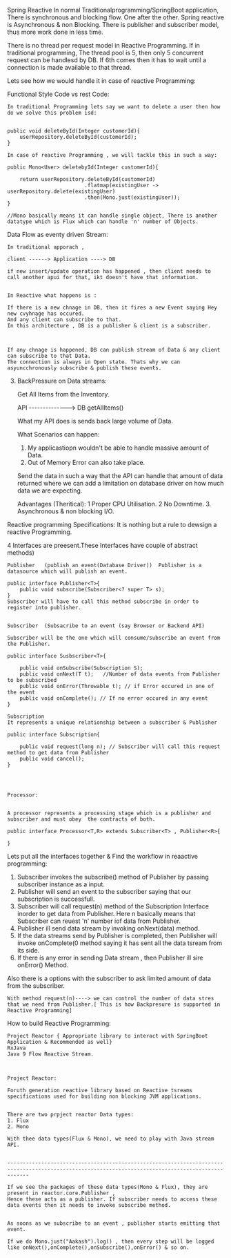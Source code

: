 ﻿Spring Reactive
In normal Traditionalprogramming/SpringBoot application, There is synchronous and blocking flow. One after the other.
Spring reactive is Asynchronous & non Blocking.
There is publisher and subscriber model, thus more work done in less time.


There is no thread per request model in Reactive Programming.
If in traditional programming, The thread pool is 5, then only 5 concurrent request can be handlesd by DB.
If 6th comes then it has to wait until a connection is made available to that thread. 


Lets see how we would handle it in case of reactive Programming:


Functional Style Code vs rest Code:

	In traditional Programming lets say we want to delete a user then how do we solve this problem isd:


	public void deleteById(Integer customerId){
		userRepository.deleteById(customerId);
	}
	
	In case of reactive Programming , we will tackle this in such a way:
	
	public Mono<User> deletebyId(Integer customerId){
	
		return userRepository.deleteById(customerId)
							 .flatmap(existingUser -> userRepository.delete(existingUser)
							 .then(Mono.just(existingUser));
	}

	//Mono basically means it can handle single object, There is another datatype which is Flux which can handle 'n' number of Objects.
	
	
Data Flow as eventy driven Stream:

	In traditional apporach , 
	
	client ------> Application ----> DB
	
	if new insert/update operation has happened , then client needs to call another apui for that, ikt doesn't have that information.
	
	
	In Reactive what happens is :
	
	If there is a new chnage in DB, then it fires a new Event saying Hey new cvyhnage has occured.
	And any client can subscribe to that.
	In this architecture , DB is a publisher & client is a subscriber.
	
	
	
	If any chnage is happened, DB can publish stream of Data & any client can subscribe to that Data.
	The connection is always in Open state. Thats why we can asyuncchronously subscribe & publish these events.
	
	
3. BackPressure on Data streams:
		
	Get All Items from the Inventory.

	API -------------->   DB
		getAllItems()
		
	What my API does is sends back large volume of Data.
	
	What Scenarios can happen:
	
	1. My applicastiopn wouldn't be able to handle massive amount of Data.
	2. Out of Memory Error can also take place.
	
	
	Send the data in such a way that the API can handle that amount of data returned where we can add a limitation on database driver on how much data we are expecting.
	
	Advantages (Theritical):
	1 Proper CPU Utilisation.
	2 No Downtime.
	3. Asynchronous & non blocking I/O.
	

Reactive programming Specifications: 
	It is nothing but a rule to dewsign a reactive Programming.


4 Interfaces are preesent.These Interfaces have couple of abstract methods)
	
	Publisher	(publish an event(Database Driver))	 Publisher is a datasource which will publish an event.
	
	public interface Publisher<T>{
		public void subscribe(Subscriber<? super T> s);
	}
	Subscriber will have to call this method subscribe in order to register into publisher.
	
	
	Subscriber 	(Subsacribe to an event (say Browser or Backend API)
	
	Subscriber will be the one which will consume/subscribe an event from the Publisher.
	
	public interface Susbscriber<T>{
	
		public void onSubscribe(Subscription S);
		public void onNext(T t);   //Number of data events from Publisher to be subscribed
		public void onError(Throwable t); // if Error occured in one of the event
		public void onComplete(); // If no error occured in any event
	}
	
	Subscription	
	It represents a unique relationship between a subscriber & Publisher
	
	public interface Subscription{
	
		public void request(long n); // Subscriber will call this request method to get data from Publisher 
		public void cancel();
	}



	
	Processor:
	
	
	A processor represents a processing stage which is a publisher and subscriber and must obey  the contracts of both.
	
	public interface Processor<T,R> extends Subscriber<T> , Publisher<R>{
	
	}
	
	
	
Lets put all the interfaces together & Find the workflow in reaactive programming:


1. Subscriber invokes the subscribe() method of Publisher by passing subscriber instance as a input.
2. Publisher will send an event to the subscriber saying that our subscription is successfull.
3. Subscriber will call request(n) method of the Subscription Interface inorder to get data from Publisher. Here n basically means that Subscriber can reuest 'n' number iof data from Publisher.
4. Publisher ill send data stream by invoking onNext(data) method. 
5. If the data streams send by Publisher is completed, then Publisher will invoke onComplete(0 method saying it has sent all the data tsream from its side.
6. If there is any error in sending Data stream , then Publisher ill sire onError() Method.


Also there is a options with the subscriber to ask limited amount of data from the subscriber.

 
	With method request(n)----> we can control the number of data stres that we need from Publisher.[ This is how Backpresure is supported in Reactive Programming]
	
	
How to build Reactive Programming:
	
	Project Reactor { Appropriate library to interact with SpringBoot Application & Recommended as well}
	RxJava
	Java 9 Flow Reactive Stream.
	
	
	
	Project Reactor:
	
	Foruth generation reactive library based on Reactive tsreams specifications used for building non blocking JVM applications.
	
	
	There are two prpject reactor Data types:
	1. Flux
	2. Mono
	
	With thee data types(Flux & Mono), we need to play with Java stream API.
	
	
	---------------------------------------------------------------------------------------------------------------------------------------------------
	
	If we see the packages of these data types(Mono & Flux), they are present in reactor.core.Publisher ,
	Hence these acts as a publisher. If subscriber needs to access these data events then it needs to invoke subscribe method.
	
	
	As soons as we subscribe to an event , publisher starts emitting that event.
	
	If we do Mono.just("Aakash").log() , then every step will be logged like onNext(),onComplete(),onSubscribe(),onError() & so on.
	
	

